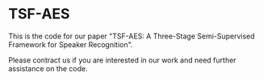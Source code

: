 # TSF-AES
This is the code for our paper "TSF-AES: A Three-Stage Semi-Supervised Framework for Speaker Recognition".

Please contract us if you are interested in our work and need further assistance on the code.
